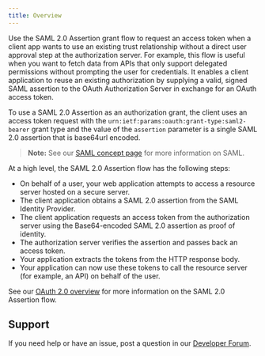 ```yaml
---
title: Overview
---
```


Use the SAML 2.0 Assertion grant flow to request an access token when a client app wants to use an existing trust relationship without a direct user approval step at the authorization server. For example, this flow is useful when you want to fetch data from APIs that only support delegated permissions without prompting the user for credentials. It enables a client application to reuse an existing authorization by supplying a valid, signed SAML assertion to the OAuth Authorization Server in exchange for an OAuth access token.

To use a SAML 2.0 Assertion as an authorization grant, the client uses an access token request with the `urn:ietf:params:oauth:grant-type:saml2-bearer` grant type and the value of the `assertion` parameter is a single SAML 2.0 assertion that is base64url encoded.

> **Note:** See our [SAML concept page](/docs/concepts/saml/) for more information on SAML.

At a high level, the SAML 2.0 Assertion flow has the following steps:

- On behalf of a user, your web application attempts to access a resource server hosted on a secure server.
- The client application obtains a SAML 2.0 assertion from the SAML Identity Provider.
- The client application requests an access token from the authorization server using the Base64-encoded SAML 2.0 assertion as proof of identity.
- The authorization server verifies the assertion and passes back an access token.
- Your application extracts the tokens from the HTTP response body.
- Your application can now use these tokens to call the resource server (for example, an API) on behalf of the user.

See our [OAuth 2.0 overview](/docs/concepts/oauth-openid/#saml2-flow) for more information on the SAML 2.0 Assertion flow.

## Support

If you need help or have an issue, post a question in our [Developer Forum](https://devforum.okta.com).

<NextSectionLink/>
